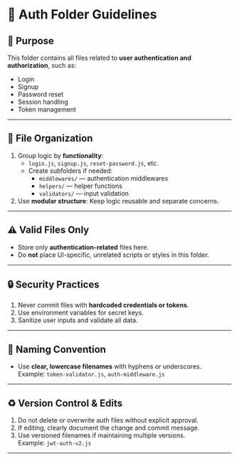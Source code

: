 # 📂 Auth Folder Guidelines

## 🔐 Purpose
This folder contains all files related to **user authentication and authorization**, such as:
- Login
- Signup
- Password reset
- Session handling
- Token management

---

## 📁 File Organization
1. Group logic by **functionality**:
   - `login.js`, `signup.js`, `reset-password.js`, etc.
   - Create subfolders if needed:  
     - `middlewares/` — authentication middlewares  
     - `helpers/` — helper functions  
     - `validators/` — input validation
2. Use **modular structure**: Keep logic reusable and separate concerns.

---

## ⚠️ Valid Files Only
- Store only **authentication-related** files here.
- Do **not** place UI-specific, unrelated scripts or styles in this folder.

---

## 🔒 Security Practices
1. Never commit files with **hardcoded credentials or tokens**.
2. Use environment variables for secret keys.
3. Sanitize user inputs and validate all data.

---

## 📌 Naming Convention
- Use **clear, lowercase filenames** with hyphens or underscores.  
  Example: `token-validator.js`, `auth-middleware.js`

---

## ♻️ Version Control & Edits
1. Do not delete or overwrite auth files without explicit approval.
2. If editing, clearly document the change and commit message.
3. Use versioned filenames if maintaining multiple versions.  
   Example: `jwt-auth-v2.js`

---
